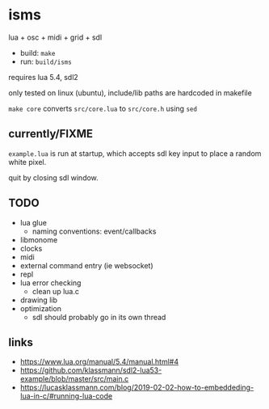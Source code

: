 # isms

lua + osc + midi + grid + sdl

- build: `make`
- run: `build/isms`

requires lua 5.4, sdl2

only tested on linux (ubuntu), include/lib paths are hardcoded in makefile

`make core` converts `src/core.lua` to `src/core.h` using `sed`

## currently/FIXME

`example.lua` is run at startup, which accepts sdl key input to place a random white pixel.

quit by closing sdl window.


## TODO

- lua glue
  - naming conventions: event/callbacks
- libmonome
- clocks
- midi
- external command entry (ie websocket)
- repl
- lua error checking
  - clean up lua.c
- drawing lib
- optimization
  - sdl should probably go in its own thread


## links

- https://www.lua.org/manual/5.4/manual.html#4
- https://github.com/klassmann/sdl2-lua53-example/blob/master/src/main.c
- https://lucasklassmann.com/blog/2019-02-02-how-to-embeddeding-lua-in-c/#running-lua-code
